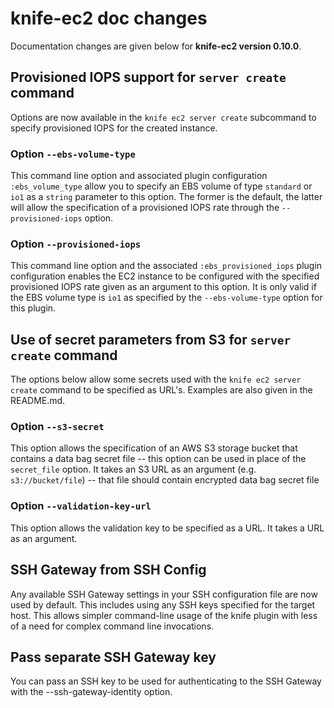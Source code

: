 <!---
This file is reset everytime when a new release is done. Contents of this file is for the currently unreleased version.
-->

# knife-ec2 doc changes

Documentation changes are given below for **knife-ec2 version 0.10.0**.

## Provisioned IOPS support for `server create` command

Options are now available in the `knife ec2 server create` subcommand to
specify provisioned IOPS for the created instance.

### Option `--ebs-volume-type`

This command line option and associated plugin configuration `:ebs_volume_type` allow you to specify an EBS volume of type `standard` or `io1` as a `string` parameter to this option. The former is the default, the latter will allow the specification of a provisioned IOPS rate through the `--provisioned-iops` option.

### Option `--provisioned-iops`
This command line option and the associated `:ebs_provisioned_iops` plugin
configuration enables the EC2 instance to be configured with the specified
provisioned IOPS rate given as an argument to this option. It is only valid if
the EBS volume type is `io1` as specified by the `--ebs-volume-type` option
for this plugin.

## Use of secret parameters from S3 for `server create` command

The options below allow some secrets used with the `knife ec2 server create`
command to be specified as URL's. Examples are also given in the README.md.

### Option `--s3-secret`
This option allows the specification of an AWS S3 storage bucket that contains
a data bag secret file -- this option can be used in place of the
`secret_file` option. It takes an S3 URL as an argument (e.g.
`s3://bucket/file`) -- that file should contain encrypted data bag secret file

### Option `--validation-key-url`
This option allows the validation key to be specified as a URL. It takes a URL
as an argument.

## SSH Gateway from SSH Config
Any available SSH Gateway settings in your SSH configuration file are now used
by default. This includes using any SSH keys specified for the target host.
This allows simpler command-line usage of the knife plugin with less of a need
for complex command line invocations.

## Pass separate SSH Gateway key
You can pass an SSH key to be used for authenticating to the SSH Gateway with
the --ssh-gateway-identity option.


   
